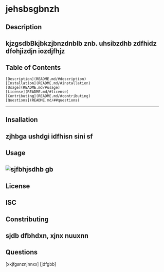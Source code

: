 
  # jehsbsgbnzh

  ## Description
  kjzgsdbBkjbkzjbnzdnblb znb. uhsibzdhb zdfhidz dfohjizdjn iozdjfhjz
  ---
  ## Table of Contents
    [Description](README.md/#description)
    [Installation](README.md/#installation)
    [Usage](README.md/#usage)
    [License](README.md/#license)
    [Contributing](README.md/#contributing)
    [Questions](README.md/##questions)
  ---
  ## Insallation
  zjhbga ushdgi idfhisn sini sf
  ---
  ## Usage
  
  ![sjfbhjsdhb gb](assets/images/screenshot.png)
  ---
  ## License
  ISC
  ---
  ## Constributing
  sjdb dfbhdxn, xjnx nuuxnn
  ---
  ## Questions
  [xkjfgsnznjnnxx]
  [jdfgbb]

